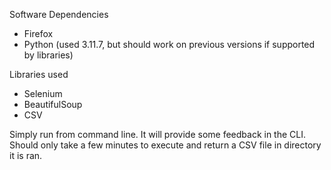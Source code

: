 Software Dependencies
- Firefox
- Python (used 3.11.7, but should work on previous versions if supported by libraries)

Libraries used
- Selenium
- BeautifulSoup
- CSV

Simply run from command line. It will provide some feedback in the CLI. Should only take a few minutes to execute and return a CSV file in directory it is ran.

